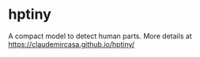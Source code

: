 # hptiny
A compact model to detect human parts. More details at https://claudemircasa.github.io/hptiny/

